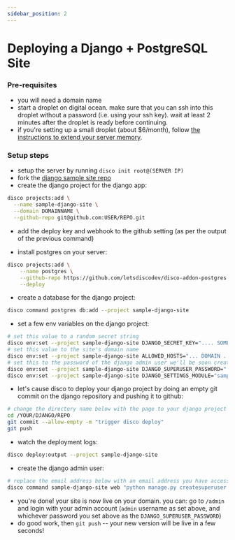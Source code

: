 ```yaml
---
sidebar_position: 2
---
```


# Deploying a Django + PostgreSQL Site

### Pre-requisites
- you will need a domain name
- start a droplet on digital ocean. make sure that you can ssh into this droplet without a password (i.e. using your ssh key). wait at least 2 minutes after the droplet is ready before continuing.
- if you're setting up a small droplet (about $6/month), follow [the instructions to extend your server memory](/misc/extending-your-server-memory).

### Setup steps
- setup the server by running `disco init root@(SERVER IP)`
- fork the [django sample site repo](https://github.com/letsdiscodev/example-django-site)
- create the django project for the django app:

```bash
disco projects:add \
  --name sample-django-site \
  --domain DOMAINNAME \
  --github-repo git@github.com:USER/REPO.git
```

- add the deploy key and webhook to the github setting (as per the output of the previous command)

- install postgres on your server:

```bash
disco projects:add \
    --name postgres \
    --github-repo https://github.com/letsdiscodev/disco-addon-postgres \
    --deploy
```

- create a database for the django project:

```bash
disco command postgres db:add --project sample-django-site
```

- set a few env variables on the django project:

```bash
# set this value to a random secret string
disco env:set --project sample-django-site DJANGO_SECRET_KEY=".... SOME SECRET VALUE ..."
# set this value to the site's domain name
disco env:set --project sample-django-site ALLOWED_HOSTS="... DOMAIN ..."
# set this to the password of the django admin user we'll be soon creating
disco env:set --project sample-django-site DJANGO_SUPERUSER_PASSWORD=".... SOME SECURE PASSWORD ..."
disco env:set --project sample-django-site DJANGO_SETTINGS_MODULE="samplesite.settings.prod"
```

- let's cause disco to deploy your django project by doing an empty git commit on the django repository and pushing it to github:

```bash
# change the directory name below with the page to your django project
cd /YOUR/DJANGO/REPO
git commit --allow-empty -m "trigger disco deploy"
git push
```

- watch the deployment logs:

```bash
disco deploy:output --project sample-django-site
```

- create the django admin user:

```bash
# replace the email address below with an email address you have access to
disco command sample-django-site web "python manage.py createsuperuser --noinput --username admin --email SOME@EMAIL.COM"
```

- you're done! your site is now live on your domain. you can: go to `/admin` and login with your admin account (`admin` username as set above, and whichever password you set above as the `DJANGO_SUPERUSER_PASSWORD`)
- do good work, then `git push` -- your new version will be live in a few seconds!
